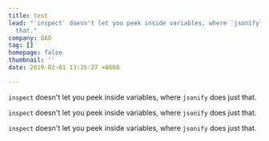```yaml
---
title: test
lead: "`inspect` doesn't let you peek inside variables, where `jsonify` does just
  that."
company: OAO
tag: []
homepage: false
thumbnail: ''
date: 2019-02-01 13:35:27 +0000

---
```

`inspect` doesn't let you peek inside variables, where `jsonify` does just that.

  
`inspect` doesn't let you peek inside variables, where `jsonify` does just that.

  
`inspect` doesn't let you peek inside variables, where `jsonify` does just that.